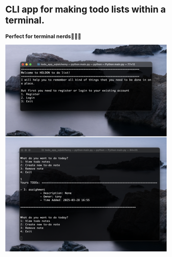 # CLI app for making todo lists within a terminal.
### Perfect for terminal nerds🧑🏻‍💻
![screenshot](images/Screenshot.png)
![screenshot](images/Screenshot_2.png)
